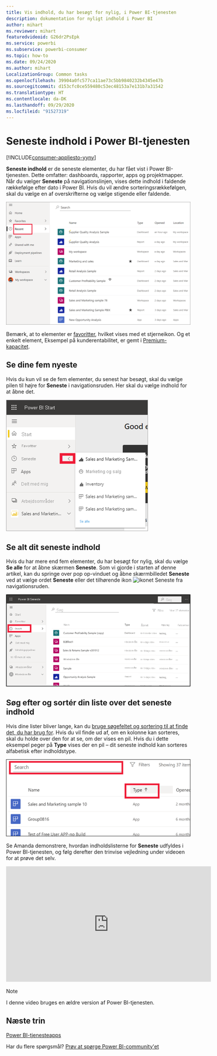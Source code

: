 ```yaml
---
title: Vis indhold, du har besøgt for nylig, i Power BI-tjenesten
description: dokumentation for nyligt indhold i Power BI
author: mihart
ms.reviewer: mihart
featuredvideoid: G26dr2PsEpk
ms.service: powerbi
ms.subservice: powerbi-consumer
ms.topic: how-to
ms.date: 09/24/2020
ms.author: mihart
LocalizationGroup: Common tasks
ms.openlocfilehash: 39904a0fc577ca11ae73c5bb9840232b4345e47b
ms.sourcegitcommit: d153cfc0ce559480c53ec48153a7e131b7a31542
ms.translationtype: HT
ms.contentlocale: da-DK
ms.lasthandoff: 09/29/2020
ms.locfileid: "91527319"
---
```

# <a name="recent-content-in-the-power-bi-service"></a>**Seneste** indhold i Power BI-tjenesten

[!INCLUDE[consumer-appliesto-yyny](../includes/consumer-appliesto-yyny.md)]

**Seneste indhold** er de seneste elementer, du har fået vist i Power BI-tjenesten. Dette omfatter: dashboards, rapporter, apps og projektmapper. Når du vælger **Seneste** på navigationslinjen, vises dette indhold i faldende rækkefølge efter dato i Power BI.  Hvis du vil ændre sorteringsrækkefølgen, skal du vælge en af overskrifterne og vælge stigende eller faldende.


![Vinduet Seneste indhold](./media/end-user-recent/power-bi-recents.png)

Bemærk, at to elementer er [favoritter](end-user-favorite.md), hvilket vises med et stjerneikon. Og et enkelt element, Eksempel på kunderentabilitet, er gemt i [Premium-kapacitet](end-user-license.md).

## <a name="see-your-five-most-recents"></a>Se dine fem nyeste

Hvis du kun vil se de fem elementer, du senest har besøgt, skal du vælge pilen til højre for **Seneste** i navigationsruden.  Her skal du vælge indhold for at åbne det. 

![Pop op-vinduet Seneste indhold](./media/end-user-recent/power-bi-recent-fly-out.png)

## <a name="see-all-of-your-recent-content"></a>Se alt dit seneste indhold

Hvis du har mere end fem elementer, du har besøgt for nylig, skal du vælge **Se alle** for at åbne skærmen **Seneste**. Som vi gjorde i starten af denne artikel, kan du springe over pop op-vinduet og åbne skærmbilledet **Seneste** ved at vælge ordet **Seneste** eller det tilhørende ikon ![ikonet Seneste](./media/end-user-recent/power-bi-icon.png) fra navigationsruden.

![vis alt det nylige indhold](./media/end-user-recent/power-bi-admin-recent.png)


## <a name="search-and-sort-your-list-of-recent-content"></a>Søg efter og sortér din liste over det seneste indhold

Hvis dine lister bliver lange, kan du [bruge søgefeltet og sortering til at finde det, du har brug for](end-user-search-sort.md). Hvis du vil finde ud af, om en kolonne kan sorteres, skal du holde over den for at se, om der vises en pil. Hvis du i dette eksempel peger på **Type** vises der en pil – dit seneste indhold kan sorteres alfabetisk efter indholdstype. 

![Skærmbillede, hvor både søgefeltet og sorteringspilen vises](./media/end-user-recent/power-bi-recent-sort-search.png)

Se Amanda demonstrere, hvordan indholdslisterne for **Seneste** udfyldes i Power BI-tjenesten, og følg derefter den trinvise vejledning under videoen for at prøve det selv.

<iframe width="560" height="315" src="https://www.youtube.com/embed/G26dr2PsEpk" frameborder="0" allowfullscreen></iframe>

> [!NOTE]
> I denne video bruges en ældre version af Power BI-tjenesten.

<!--
## Actions available from the **Recent** content list
The actions available to you will depend on the settings assigned by the content *designer*. Some of your options may include:
* Select the star icon to [favorite a dashboard, report, or app](end-user-favorite.md) ![star icon](./media/end-user-shared-with-me/power-bi-star-icon.png).
* Some dashboards and reports can be re-shared  ![share icon](./media/end-user-shared-with-me/power-bi-share-icon-new.png).
* [Open the report in Excel](end-user-export.md) ![export to Excel icon](./media/end-user-shared-with-me/power-bi-excel.png) 
* [View insights](end-user-insights.md) that Power BI finds in the data ![insights icon](./media/end-user-shared-with-me/power-bi-insights.png). -->





## <a name="next-steps"></a>Næste trin
[Power BI-tjenesteapps](end-user-apps.md)

Har du flere spørgsmål? [Prøv at spørge Power BI-community'et](https://community.powerbi.com/)

